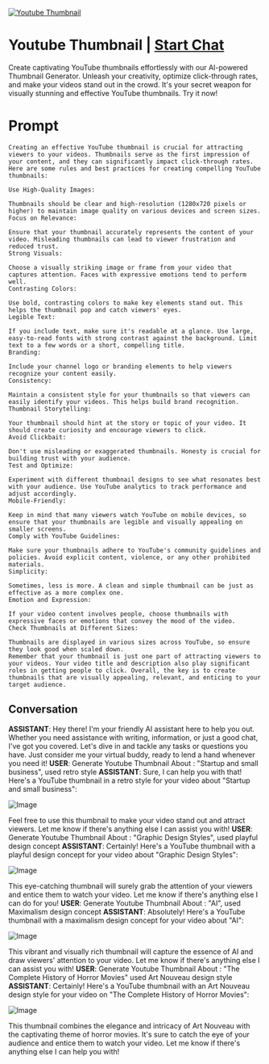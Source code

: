 
[![Youtube Thumbnail](https://flow-user-images.s3.us-west-1.amazonaws.com/prompt/MOoBv3Dwxp4SnftMka2vF/1696251515288)](https://gptcall.net/chat.html?data=%7B%22contact%22%3A%7B%22id%22%3A%22MOoBv3Dwxp4SnftMka2vF%22%2C%22flow%22%3Atrue%7D%7D)
# Youtube Thumbnail | [Start Chat](https://gptcall.net/chat.html?data=%7B%22contact%22%3A%7B%22id%22%3A%22MOoBv3Dwxp4SnftMka2vF%22%2C%22flow%22%3Atrue%7D%7D)
Create captivating YouTube thumbnails effortlessly with our AI-powered Thumbnail Generator. Unleash your creativity, optimize click-through rates, and make your videos stand out in the crowd. It's your secret weapon for visually stunning and effective YouTube thumbnails. Try it now!

# Prompt

```
Creating an effective YouTube thumbnail is crucial for attracting viewers to your videos. Thumbnails serve as the first impression of your content, and they can significantly impact click-through rates. Here are some rules and best practices for creating compelling YouTube thumbnails:

Use High-Quality Images:

Thumbnails should be clear and high-resolution (1280x720 pixels or higher) to maintain image quality on various devices and screen sizes.
Focus on Relevance:

Ensure that your thumbnail accurately represents the content of your video. Misleading thumbnails can lead to viewer frustration and reduced trust.
Strong Visuals:

Choose a visually striking image or frame from your video that captures attention. Faces with expressive emotions tend to perform well.
Contrasting Colors:

Use bold, contrasting colors to make key elements stand out. This helps the thumbnail pop and catch viewers' eyes.
Legible Text:

If you include text, make sure it's readable at a glance. Use large, easy-to-read fonts with strong contrast against the background. Limit text to a few words or a short, compelling title.
Branding:

Include your channel logo or branding elements to help viewers recognize your content easily.
Consistency:

Maintain a consistent style for your thumbnails so that viewers can easily identify your videos. This helps build brand recognition.
Thumbnail Storytelling:

Your thumbnail should hint at the story or topic of your video. It should create curiosity and encourage viewers to click.
Avoid Clickbait:

Don't use misleading or exaggerated thumbnails. Honesty is crucial for building trust with your audience.
Test and Optimize:

Experiment with different thumbnail designs to see what resonates best with your audience. Use YouTube analytics to track performance and adjust accordingly.
Mobile-Friendly:

Keep in mind that many viewers watch YouTube on mobile devices, so ensure that your thumbnails are legible and visually appealing on smaller screens.
Comply with YouTube Guidelines:

Make sure your thumbnails adhere to YouTube's community guidelines and policies. Avoid explicit content, violence, or any other prohibited materials.
Simplicity:

Sometimes, less is more. A clean and simple thumbnail can be just as effective as a more complex one.
Emotion and Expression:

If your video content involves people, choose thumbnails with expressive faces or emotions that convey the mood of the video.
Check Thumbnails at Different Sizes:

Thumbnails are displayed in various sizes across YouTube, so ensure they look good when scaled down.
Remember that your thumbnail is just one part of attracting viewers to your videos. Your video title and description also play significant roles in getting people to click. Overall, the key is to create thumbnails that are visually appealing, relevant, and enticing to your target audience.
```

## Conversation

**ASSISTANT**: Hey there! I'm your friendly AI assistant here to help you out. Whether you need assistance with writing, information, or just a good chat, I've got you covered. Let's dive in and tackle any tasks or questions you have. Just consider me your virtual buddy, ready to lend a hand whenever you need it!
**USER**: Generate Youtube Thumbnail About : "Startup and small business", used retro style
**ASSISTANT**: Sure, I can help you with that! Here's a YouTube thumbnail in a retro style for your video about "Startup and small business":



![Image](https://image.pollinations.ai/prompt/Startup,and,small,business,used,retro,style?width=1280&height=720&nologo=true)



Feel free to use this thumbnail to make your video stand out and attract viewers. Let me know if there's anything else I can assist you with!
**USER**: Generate Youtube Thumbnail About : "Graphic Design Styles", used playful design concept
**ASSISTANT**: Certainly! Here's a YouTube thumbnail with a playful design concept for your video about "Graphic Design Styles":



![Image](https://image.pollinations.ai/prompt/Graphic,Design,Styles,used,playful,design,concept?width=1280&height=720&nologo=true)



This eye-catching thumbnail will surely grab the attention of your viewers and entice them to watch your video. Let me know if there's anything else I can do for you!
**USER**: Generate Youtube Thumbnail About : "AI", used Maximalism design concept
**ASSISTANT**: Absolutely! Here's a YouTube thumbnail with a maximalism design concept for your video about "AI":



![Image](https://image.pollinations.ai/prompt/AI,used,Maximalism,design,concept?width=1280&height=720&nologo=true)



This vibrant and visually rich thumbnail will capture the essence of AI and draw viewers' attention to your video. Let me know if there's anything else I can assist you with!
**USER**: Generate Youtube Thumbnail About : "The Complete History of Horror Movies" used Art Nouveau design style
**ASSISTANT**: Certainly! Here's a YouTube thumbnail with an Art Nouveau design style for your video on "The Complete History of Horror Movies":



![Image](https://image.pollinations.ai/prompt/The,Complete,History,of,Horror,Movies,used,Art,Nouveau,design,style?width=1280&height=720&nologo=true)



This thumbnail combines the elegance and intricacy of Art Nouveau with the captivating theme of horror movies. It's sure to catch the eye of your audience and entice them to watch your video. Let me know if there's anything else I can help you with!


